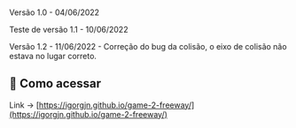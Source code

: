 ### 

Versão 1.0 - 04/06/2022

Teste de versão 1.1 - 10/06/2022

Versão 1.2 - 11/06/2022 - Correção do bug da colisão, o eixo de colisão não estava no lugar correto.
<!-- Foi altarada a function collideRectCircle para collideRectRect, o ator e o carro são imagens e devem ser considerados como rect-->

## 🔗 Como acessar
Link -> [https://igorgjn.github.io/game-2-freeway/](https://igorgjn.github.io/game-2-freeway/)
